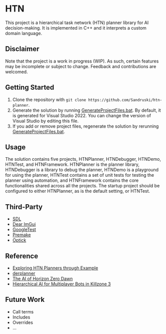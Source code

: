 # HTN
This project is a hierarchical task network (HTN) planner library for AI decision-making. It is implemented in C++ and it interprets a custom domain language.

## Disclaimer
Note that the project is a work in progress (WIP). As such, certain features may be incomplete or subject to change. Feedback and contributions are welcomed.

## Getting Started
1. Clone the repository with `git clone https://github.com/Sandruski/htn-planner`.
2. Generate the solution by running [GenerateProjectFiles.bat](https://github.com/Sandruski/htn-planner/blob/main/GenerateProjectFiles.bat). By default, it is generated for Visual Studio 2022. You can change the version of Visual Studio by editing this file.
3. If you add or remove project files, regenerate the solution by rerunning [GenerateProjectFiles.bat](https://github.com/Sandruski/htn-planner/blob/main/GenerateProjectFiles.bat).

## Usage
The solution contains five projects, HTNPlanner, HTNDebugger, HTNDemo, HTNTest, and HTNFramework. HTNPlanner is the planner library, HTNDebugger is a library to debug the planner, HTNDemo is a playground for using the planner, HTNTest contains a set of unit tests for testing the planner using automation, and HTNFramework contains the core functionalities shared across all the projects. The startup project should be configured to either HTNPlanner, as is the default setting, or HTNTest.

## Third-Party
- [SDL](https://www.libsdl.org/)
- [Dear ImGui](https://github.com/ocornut/imgui)
- [GoogleTest](https://google.github.io/googletest/)
- [Premake](https://premake.github.io/)
- [Optick](https://github.com/bombomby/optick)

## Reference
- [Exploring HTN Planners
through Example](https://www.gameaipro.com/GameAIPro/GameAIPro_Chapter12_Exploring_HTN_Planners_through_Example.pdf)
- [derplanner](https://github.com/alexshafranov/derplanner)
- [The AI of Horizon Zero Dawn](https://www.guerrilla-games.com/read/the-ai-of-horizon-zero-dawn)
- [Hierarchical AI for Multiplayer
Bots in Killzone 3](https://www.gameaipro.com/GameAIPro/GameAIPro_Chapter29_Hierarchical_AI_for_Multiplayer_Bots_in_Killzone_3.pdf)

## Future Work
- Call terms
- Includes
- Overrides
- ...
